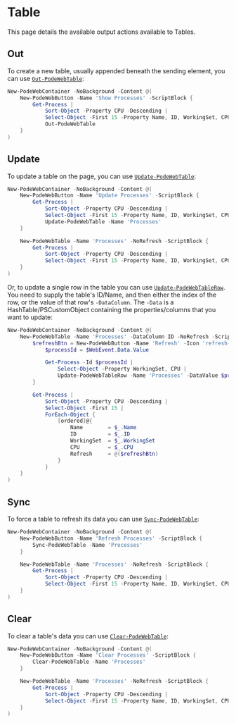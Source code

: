 # Table

This page details the available output actions available to Tables.

## Out

To create a new table, usually appended beneath the sending element, you can use [`Out-PodeWebTable`](../../../Functions/Outputs/Out-PodeWebTable):

```powershell
New-PodeWebContainer -NoBackground -Content @(
    New-PodeWebButton -Name 'Show Processes' -ScriptBlock {
        Get-Process |
            Sort-Object -Property CPU -Descending |
            Select-Object -First 15 -Property Name, ID, WorkingSet, CPU |
            Out-PodeWebTable
    }
)
```

## Update

To update a table on the page, you can use [`Update-PodeWebTable`](../../../Functions/Outputs/Update-PodeWebTable):

```powershell
New-PodeWebContainer -NoBackground -Content @(
    New-PodeWebButton -Name 'Update Processes' -ScriptBlock {
        Get-Process |
            Sort-Object -Property CPU -Descending |
            Select-Object -First 15 -Property Name, ID, WorkingSet, CPU |
            Update-PodeWebTable -Name 'Processes'
    }

    New-PodeWebTable -Name 'Processes' -NoRefresh -ScriptBlock {
        Get-Process |
            Sort-Object -Property CPU -Descending |
            Select-Object -First 15 -Property Name, ID, WorkingSet, CPU
    }
)
```

Or, to update a single row in the table you can use [`Update-PodeWebTableRow`](../../../Functions/Outputs/Update-PodeWebTableRow). You need to supply the table's ID/Name, and then either the index of the row, or the value of that row's `-DataColumn`. The `-Data` is a HashTable/PSCustomObject containing the properties/columns that you want to update:

```powershell
New-PodeWebContainer -NoBackground -Content @(
    New-PodeWebTable -Name 'Processes' -DataColumn ID -NoRefresh -ScriptBlock {
        $refreshBtn = New-PodeWebButton -Name 'Refresh' -Icon 'refresh-cw' -IconOnly -ScriptBlock {
            $processId = $WebEvent.Data.Value

            Get-Process -Id $processId |
                Select-Object -Property WorkingSet, CPU |
                Update-PodeWebTableRow -Name 'Processes' -DataValue $processId
        }

        Get-Process |
            Sort-Object -Property CPU -Descending |
            Select-Object -First 15 |
            ForEach-Object {
                [ordered]@{
                    Name        = $_.Name
                    ID          = $_.ID
                    WorkingSet  = $_.WorkingSet
                    CPU         = $_.CPU
                    Refresh     = @($refreshBtn)
                }
            }
    }
)
```

## Sync

To force a table to refresh its data you can use [`Sync-PodeWebTable`](../../../Functions/Outputs/Sync-PodeWebTable):

```powershell
New-PodeWebContainer -NoBackground -Content @(
    New-PodeWebButton -Name 'Refresh Processes' -ScriptBlock {
        Sync-PodeWebTable -Name 'Processes'
    }

    New-PodeWebTable -Name 'Processes' -NoRefresh -ScriptBlock {
        Get-Process |
            Sort-Object -Property CPU -Descending |
            Select-Object -First 15 -Property Name, ID, WorkingSet, CPU
    }
)
```

## Clear

To clear a table's data you can use [`Clear-PodeWebTable`](../../../Functions/Outputs/Clear-PodeWebTable):

```powershell
New-PodeWebContainer -NoBackground -Content @(
    New-PodeWebButton -Name 'Clear Processes' -ScriptBlock {
        Clear-PodeWebTable -Name 'Processes'
    }

    New-PodeWebTable -Name 'Processes' -NoRefresh -ScriptBlock {
        Get-Process |
            Sort-Object -Property CPU -Descending |
            Select-Object -First 15 -Property Name, ID, WorkingSet, CPU
    }
)
```
